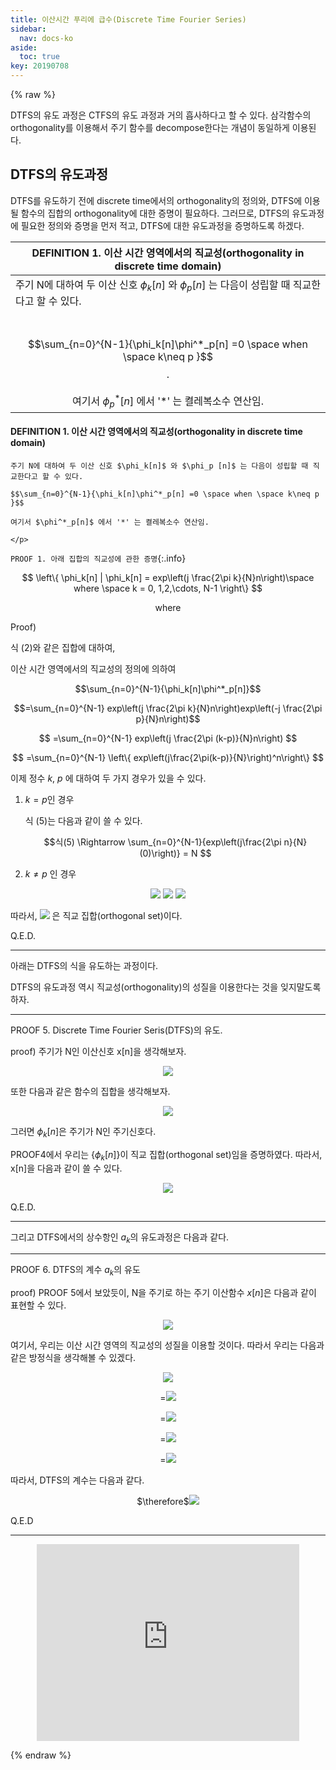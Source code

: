 ```yaml
---
title: 이산시간 푸리에 급수(Discrete Time Fourier Series)
sidebar:
  nav: docs-ko
aside:
  toc: true
key: 20190708
---
```

{% raw %}

DTFS의 유도 과정은 CTFS의 유도 과정과 거의 흡사하다고 할 수 있다. 삼각함수의 orthogonality를 이용해서 주기 함수를 decompose한다는 개념이 동일하게 이용된다.

## DTFS의 유도과정

 DTFS를 유도하기 전에 discrete time에서의 orthogonality의 정의와, DTFS에 이용될 함수의 집합의 orthogonality에 대한 증명이 필요하다. 그러므로, DTFS의 유도과정에 필요한 정의와 증명을 먼저 적고, DTFS에 대한 유도과정을 증명하도록 하겠다.

| DEFINITION 1. 이산 시간 영역에서의 직교성(orthogonality in discrete time domain) |
| --------- |
|    주기 N에 대하여 두 이산 신호 $\phi_k[n]$ 와 $\phi_p [n]$ 는 다음이 성립할 때 직교한다고 할 수 있다. <center> <br><br>  $$\sum_{n=0}^{N-1}{\phi_k[n]\phi^*_p[n] =0 \space when \space k\neq p }$$. </cener> <br><br> 여기서 $\phi^*_p[n]$ 에서 '\*' 는 켤레복소수 연산임. |


<div class="card">
  <div class="card__content">
    <div class="card__header">
      <h4>DEFINITION 1. 이산 시간 영역에서의 직교성(orthogonality in discrete time domain)</h4>
    </div>
    <p>

    주기 N에 대하여 두 이산 신호 $\phi_k[n]$ 와 $\phi_p [n]$ 는 다음이 성립할 때 직교한다고 할 수 있다.

    $$\sum_{n=0}^{N-1}{\phi_k[n]\phi^*_p[n] =0 \space when \space k\neq p }$$

    여기서 $\phi^*_p[n]$ 에서 '*' 는 켤레복소수 연산임.

    </p>
  </div>
</div>


`PROOF 1. 아래 집합의 직교성에 관한 증명`{:.info}

$$
\left\{
     \phi_k[n] | \phi_k[n] = exp\left(j \frac{2\pi k}{N}n\right)\space where \space k = 0, 1,2,\cdots, N-1
\right\}
$$
<center>where</center>

Proof)

식 (2)와 같은 집합에 대하여,

이산 시간 영역에서의 직교성의 정의에 의하여

$$\sum_{n=0}^{N-1}{\phi_k[n]\phi^*_p[n]}$$

$$=\sum_{n=0}^{N-1} exp\left(j \frac{2\pi k}{N}n\right)exp\left(-j \frac{2\pi p}{N}n\right)$$

$$
=\sum_{n=0}^{N-1} exp\left(j \frac{2\pi (k-p)}{N}n\right)
$$

$$
=\sum_{n=0}^{N-1} \left\{ exp\left(j\frac{2\pi(k-p)}{N}\right)^n\right\}
$$

이제 정수 $k$, $p$ 에 대하여 두 가지 경우가 있을 수 있다.

1) $k=p$인 경우

     식 (5)는 다음과 같이 쓸 수 있다.

     $$식(5) \Rightarrow
     \sum_{n=0}^{N-1}{exp\left(j\frac{2\pi n}{N}(0)\right)} = N
     $$

2) $k\neq p$ 인 경우

<center>

<img src="http://bit.ly/1OFpNnO">

<img src="http://bit.ly/1JXVJqR">

<img src="http://bit.ly/1OFgIeV">

</center>

따라서, <img src="http://bit.ly/1JXVvQB"> 은 직교 집합(orthogonal set)이다.

Q.E.D.

---

아래는 DTFS의 식을 유도하는 과정이다.

DTFS의 유도과정 역시 직교성(orthogonality)의 성질을 이용한다는 것을 잊지말도록 하자.


---

PROOF 5. Discrete Time Fourier Seris(DTFS)의 유도.

proof)
주기가 N인 이산신호 x[n]을 생각해보자.

<center><img src="http://bit.ly/1OFr0eU"></center>


또한 다음과 같은 함수의 집합을 생각해보자.

<center><img src="http://bit.ly/1JXUWpS"></center>


그러면 $\phi_k[n]$은 주기가 N인 주기신호다.

PROOF4에서 우리는 {$\phi_k[n]$}이 직교 집합(orthogonal set)임을 증명하였다. 따라서, x[n]을 다음과 같이 쓸 수 있다.

<center><img src="http://bit.ly/1OFr928"></center>

Q.E.D.



---

그리고 DTFS에서의 상수항인 $a_k$의 유도과정은 다음과 같다.

---
PROOF 6. DTFS의 계수 $a_k$의 유도


proof)
 PROOF 5에서 보았듯이, N을 주기로 하는 주기 이산함수 $x[n]$은 다음과 같이 표현할 수 있다.


<center><img src="http://bit.ly/1OFr928"></center>



여기서, 우리는 이산 시간 영역의 직교성의 성질을 이용할 것이다.
따라서 우리는 다음과 같은 방정식을 생각해볼 수 있겠다.


<center>
<img src="http://bit.ly/1JXWwbh">

$=$<img src="http://bit.ly/1JXWznD">

$=$<img src="http://bit.ly/1JXWBMg">

$=$<img src="http://bit.ly/1JXWEaR">

$=$<img src="http://bit.ly/1OFrIZI">
</center>


따라서, DTFS의 계수는 다음과 같다.

<center>$\therefore$<img src="http://bit.ly/1JXWJLH"></center>

Q.E.D


---


<center><iframe width="420" height="315" src="https://www.youtube.com/embed/TMhIzrqIxtE" frameborder="0" allowfullscreen></iframe></center>


{% endraw %}
